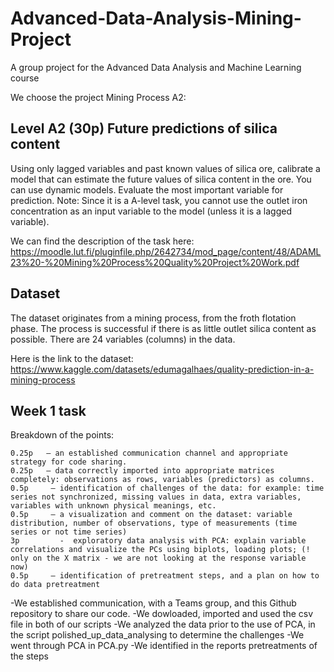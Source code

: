 # Advanced-Data-Analysis-Mining-Project
A group project for the Advanced Data Analysis and Machine Learning course 

We choose the project Mining Process A2:

## Level A2 (30p) Future predictions of silica content
Using only lagged variables and past known values of silica ore, calibrate a model that
can estimate the future values of silica content in the ore. You can use dynamic models.
Evaluate the most important variable for prediction.
Note: Since it is a A-level task, you cannot use the outlet iron concentration as an input
variable to the model (unless it is a lagged variable).

We can find the description of the task here: https://moodle.lut.fi/pluginfile.php/2642734/mod_page/content/48/ADAML23%20-%20Mining%20Process%20Quality%20Project%20Work.pdf

## Dataset

The dataset originates from a mining process, from the froth flotation phase. The process is
successful if there is as little outlet silica content as possible. There are 24 variables
(columns) in the data. 

Here is the link to the dataset: https://www.kaggle.com/datasets/edumagalhaes/quality-prediction-in-a-mining-process

## Week 1 task 

Breakdown of the points:

    0.25p   – an established communication channel and appropriate strategy for code sharing.
    0.25p   – data correctly imported into appropriate matrices completely: observations as rows, variables (predictors) as columns.
    0.5p     – identification of challenges of the data: for example: time series not synchronized, missing values in data, extra variables, variables with unknown physical meanings, etc.
    0.5p     – a visualization and comment on the dataset: variable distribution, number of observations, type of measurements (time series or not time series)
    3p         -  exploratory data analysis with PCA: explain variable correlations and visualize the PCs using biplots, loading plots; (! only on the X matrix - we are not looking at the response variable now)
    0.5p     – identification of pretreatment steps, and a plan on how to do data pretreatment

-We established communication, with a Teams group, and this Github repository to share our code.
-We dowloaded, imported and used the csv file in both of our scripts
-We analyzed the data prior to the use of PCA, in the script polished_up_data_analysing to determine the challenges
-We went through PCA in PCA.py 
-We identified in the reports pretreatments of the steps
